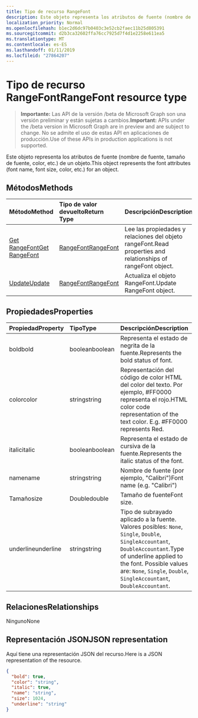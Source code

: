 ```yaml
---
title: Tipo de recurso RangeFont
description: Este objeto representa los atributos de fuente (nombre de fuente, tamaño de fuente, color, etc.) de un objeto.
localization_priority: Normal
ms.openlocfilehash: b1ec2d6dc97b0403c3e52cb2faec11b25d805391
ms.sourcegitcommit: d2b3ca32602ffa76cc7925d7f4d1e2258e611ea5
ms.translationtype: MT
ms.contentlocale: es-ES
ms.lasthandoff: 01/11/2019
ms.locfileid: "27864207"
---
```

# <a name="rangefont-resource-type"></a><span data-ttu-id="4f6fa-103">Tipo de recurso RangeFont</span><span class="sxs-lookup"><span data-stu-id="4f6fa-103">RangeFont resource type</span></span>

> <span data-ttu-id="4f6fa-104">**Importante:** Las API de la versión /beta de Microsoft Graph son una versión preliminar y están sujetas a cambios.</span><span class="sxs-lookup"><span data-stu-id="4f6fa-104">**Important:** APIs under the /beta version in Microsoft Graph are in preview and are subject to change.</span></span> <span data-ttu-id="4f6fa-105">No se admite el uso de estas API en aplicaciones de producción.</span><span class="sxs-lookup"><span data-stu-id="4f6fa-105">Use of these APIs in production applications is not supported.</span></span>

<span data-ttu-id="4f6fa-106">Este objeto representa los atributos de fuente (nombre de fuente, tamaño de fuente, color, etc.) de un objeto.</span><span class="sxs-lookup"><span data-stu-id="4f6fa-106">This object represents the font attributes (font name, font size, color, etc.) for an object.</span></span>


## <a name="methods"></a><span data-ttu-id="4f6fa-107">Métodos</span><span class="sxs-lookup"><span data-stu-id="4f6fa-107">Methods</span></span>

| <span data-ttu-id="4f6fa-108">Método</span><span class="sxs-lookup"><span data-stu-id="4f6fa-108">Method</span></span>           | <span data-ttu-id="4f6fa-109">Tipo de valor devuelto</span><span class="sxs-lookup"><span data-stu-id="4f6fa-109">Return Type</span></span>    |<span data-ttu-id="4f6fa-110">Descripción</span><span class="sxs-lookup"><span data-stu-id="4f6fa-110">Description</span></span>|
|:---------------|:--------|:----------|
|[<span data-ttu-id="4f6fa-111">Get RangeFont</span><span class="sxs-lookup"><span data-stu-id="4f6fa-111">Get RangeFont</span></span>](../api/rangefont-get.md) | [<span data-ttu-id="4f6fa-112">RangeFont</span><span class="sxs-lookup"><span data-stu-id="4f6fa-112">RangeFont</span></span>](rangefont.md) |<span data-ttu-id="4f6fa-113">Lee las propiedades y relaciones del objeto rangeFont.</span><span class="sxs-lookup"><span data-stu-id="4f6fa-113">Read properties and relationships of rangeFont object.</span></span>|
|[<span data-ttu-id="4f6fa-114">Update</span><span class="sxs-lookup"><span data-stu-id="4f6fa-114">Update</span></span>](../api/rangefont-update.md) | [<span data-ttu-id="4f6fa-115">RangeFont</span><span class="sxs-lookup"><span data-stu-id="4f6fa-115">RangeFont</span></span>](rangefont.md)   |<span data-ttu-id="4f6fa-116">Actualiza el objeto RangeFont.</span><span class="sxs-lookup"><span data-stu-id="4f6fa-116">Update RangeFont object.</span></span> |

## <a name="properties"></a><span data-ttu-id="4f6fa-117">Propiedades</span><span class="sxs-lookup"><span data-stu-id="4f6fa-117">Properties</span></span>
| <span data-ttu-id="4f6fa-118">Propiedad</span><span class="sxs-lookup"><span data-stu-id="4f6fa-118">Property</span></span>     | <span data-ttu-id="4f6fa-119">Tipo</span><span class="sxs-lookup"><span data-stu-id="4f6fa-119">Type</span></span>   |<span data-ttu-id="4f6fa-120">Descripción</span><span class="sxs-lookup"><span data-stu-id="4f6fa-120">Description</span></span>|
|:---------------|:--------|:----------|
|<span data-ttu-id="4f6fa-121">bold</span><span class="sxs-lookup"><span data-stu-id="4f6fa-121">bold</span></span>|<span data-ttu-id="4f6fa-122">boolean</span><span class="sxs-lookup"><span data-stu-id="4f6fa-122">boolean</span></span>|<span data-ttu-id="4f6fa-123">Representa el estado de negrita de la fuente.</span><span class="sxs-lookup"><span data-stu-id="4f6fa-123">Represents the bold status of font.</span></span>|
|<span data-ttu-id="4f6fa-124">color</span><span class="sxs-lookup"><span data-stu-id="4f6fa-124">color</span></span>|<span data-ttu-id="4f6fa-125">string</span><span class="sxs-lookup"><span data-stu-id="4f6fa-125">string</span></span>|<span data-ttu-id="4f6fa-p102">Representación del código de color HTML del color del texto. Por ejemplo, #FF0000 representa el rojo.</span><span class="sxs-lookup"><span data-stu-id="4f6fa-p102">HTML color code representation of the text color. E.g. #FF0000 represents Red.</span></span>|
|<span data-ttu-id="4f6fa-129">italic</span><span class="sxs-lookup"><span data-stu-id="4f6fa-129">italic</span></span>|<span data-ttu-id="4f6fa-130">boolean</span><span class="sxs-lookup"><span data-stu-id="4f6fa-130">boolean</span></span>|<span data-ttu-id="4f6fa-131">Representa el estado de cursiva de la fuente.</span><span class="sxs-lookup"><span data-stu-id="4f6fa-131">Represents the italic status of the font.</span></span>|
|<span data-ttu-id="4f6fa-132">name</span><span class="sxs-lookup"><span data-stu-id="4f6fa-132">name</span></span>|<span data-ttu-id="4f6fa-133">string</span><span class="sxs-lookup"><span data-stu-id="4f6fa-133">string</span></span>|<span data-ttu-id="4f6fa-134">Nombre de fuente (por ejemplo, "Calibri")</span><span class="sxs-lookup"><span data-stu-id="4f6fa-134">Font name (e.g. "Calibri")</span></span>|
|<span data-ttu-id="4f6fa-135">Tamaño</span><span class="sxs-lookup"><span data-stu-id="4f6fa-135">size</span></span>|<span data-ttu-id="4f6fa-136">Double</span><span class="sxs-lookup"><span data-stu-id="4f6fa-136">double</span></span>|<span data-ttu-id="4f6fa-137">Tamaño de fuente</span><span class="sxs-lookup"><span data-stu-id="4f6fa-137">Font size.</span></span>|
|<span data-ttu-id="4f6fa-138">underline</span><span class="sxs-lookup"><span data-stu-id="4f6fa-138">underline</span></span>|<span data-ttu-id="4f6fa-139">string</span><span class="sxs-lookup"><span data-stu-id="4f6fa-139">string</span></span>|<span data-ttu-id="4f6fa-p103">Tipo de subrayado aplicado a la fuente. Valores posibles: `None`, `Single`, `Double`, `SingleAccountant`, `DoubleAccountant`.</span><span class="sxs-lookup"><span data-stu-id="4f6fa-p103">Type of underline applied to the font. Possible values are: `None`, `Single`, `Double`, `SingleAccountant`, `DoubleAccountant`.</span></span>|

## <a name="relationships"></a><span data-ttu-id="4f6fa-142">Relaciones</span><span class="sxs-lookup"><span data-stu-id="4f6fa-142">Relationships</span></span>
<span data-ttu-id="4f6fa-143">Ninguno</span><span class="sxs-lookup"><span data-stu-id="4f6fa-143">None</span></span>


## <a name="json-representation"></a><span data-ttu-id="4f6fa-144">Representación JSON</span><span class="sxs-lookup"><span data-stu-id="4f6fa-144">JSON representation</span></span>

<span data-ttu-id="4f6fa-145">Aquí tiene una representación JSON del recurso.</span><span class="sxs-lookup"><span data-stu-id="4f6fa-145">Here is a JSON representation of the resource.</span></span>

<!-- {
  "blockType": "resource",
  "optionalProperties": [

  ],
  "@odata.type": "microsoft.graph.rangeFont"
}-->

```json
{
  "bold": true,
  "color": "string",
  "italic": true,
  "name": "string",
  "size": 1024,
  "underline": "string"
}

```

<!-- uuid: 8fcb5dbc-d5aa-4681-8e31-b001d5168d79
2015-10-25 14:57:30 UTC -->
<!-- {
  "type": "#page.annotation",
  "description": "RangeFont resource",
  "keywords": "",
  "section": "documentation",
  "tocPath": ""
}-->
